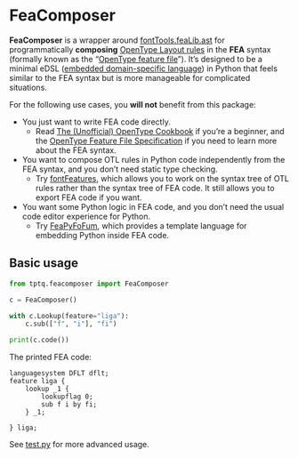 # FeaComposer

**FeaComposer** is a wrapper around [fontTools.feaLib.ast](https://github.com/fonttools/fonttools/blob/main/Lib/fontTools/feaLib/ast.py) for programmatically **composing** [OpenType Layout rules](https://learn.microsoft.com/en-us/typography/opentype/spec/ttochap1) in the **FEA** syntax (formally known as the “[OpenType feature file](https://adobe-type-tools.github.io/afdko/OpenTypeFeatureFileSpecification.html)”). It’s designed to be a minimal eDSL ([embedded domain-specific language](https://en.wikipedia.org/wiki/Domain-specific_language)) in Python that feels similar to the FEA syntax but is more manageable for complicated situations.

For the following use cases, you **will not** benefit from this package:

- You just want to write FEA code directly.
  - Read [The (Unofficial) OpenType Cookbook](https://opentypecookbook.com) if you’re a beginner, and the [OpenType Feature File Specification](https://adobe-type-tools.github.io/afdko/OpenTypeFeatureFileSpecification.html) if you need to learn more about the FEA syntax.
- You want to compose OTL rules in Python code independently from the FEA syntax, and you don’t need static type checking.
  - Try [fontFeatures](https://github.com/simoncozens/fontFeatures), which allows you to work on the syntax tree of OTL rules rather than the syntax tree of FEA code. It still allows you to export FEA code if you want.
- You want some Python logic in FEA code, and you don’t need the usual code editor experience for Python.
  - Try [FeaPyFoFum](https://github.com/typesupply/feaPyFoFum), which provides a template language for embedding Python inside FEA code.

## Basic usage

```py
from tptq.feacomposer import FeaComposer

c = FeaComposer()

with c.Lookup(feature="liga"):
    c.sub(["f", "i"], "fi")

print(c.code())
```

The printed FEA code:

```fea
languagesystem DFLT dflt;
feature liga {
    lookup _1 {
        lookupflag 0;
        sub f i by fi;
    } _1;

} liga;
```

See [test.py](https://github.com/typotheque/feacomposer/blob/main/test.py) for more advanced usage.
